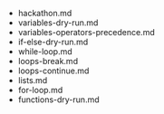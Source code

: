 - hackathon.md
- variables-dry-run.md
- variables-operators-precedence.md
- if-else-dry-run.md
- while-loop.md
- loops-break.md
- loops-continue.md
- lists.md
- for-loop.md
- functions-dry-run.md